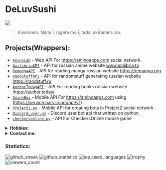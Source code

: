# DeLuvSushi
![](https://ecdn.game4v.com/g4v-content/uploads/2022/03/16114901/game4v-One-Piece-1647406140-78-1024x556.jpeg)
> Kiwamero. Naite ī, nigete mo ī, tada, akirameru na.

## Projects(Wrappers):

- [`AminoLab`](https://github.com/deluvsushi/AminoLab) - Web API For https://aminoapps.com social network
- [`AnilibriaAPI`](https://github.com/deluvsushi/AnilibriaAPI) - API for russian anime website www.anilibria.tv
- [`RemangaAPI`](https://github.com/deluvsushi/RemangaAPI) - API for reading manga russian website https://remanga.org
- [`RandStuffAPI`](https://github.com/deluvsushi/RandStuffAPI) - API for randomstuff generating russian website https://randstuff.ru
- [`AuthorTodayAPI`](https://github.com/deluvsushi/AuthorTodayAPI) - API For reading books russian website https://author.today/
- [`AminoBoi`](https://github.com/deluvsushi/AminoBoi) - Mobile API For https://aminoapps.com using (https://service.narvii.com/api/v1)
- [`ProjectZ.py`](https://github.com/deluvsushi/ProjectZ.py) - Mobile API for creating bots in ProjectZ social network				     
- [`Discord_user.py`](https://github.com/deluvsushi/Discord_user.py) - Discord user bot api that written on python
- [`checkersonline.py`](https://github.com/deluvsushi/checkersonline.py) - API For CheckersOnline mobile game


<details>
  <summary><b>Hobbies: </b></summary>
<p align="center">
</p>

- ![watching_anime](https://img.shields.io/badge/-1.Watching%20Anime-black?style=for-the-badge&logo=null&logoColor=white&labelColor=000000)
- ![gaming](https://img.shields.io/badge/-2.Gaming-black?style=for-the-badge&logo=null&logoColor=white&labelColor=000000)
- ![making_beats](https://img.shields.io/badge/-3.Making%20Beats-black?style=for-the-badge&logo=null&logoColor=white&labelColor=000000)
- ![coding_programming](https://img.shields.io/badge/-4.Coding/Programming-black?style=for-the-badge&logo=null&logoColor=white&labelColor=000000)
- ![reading_manga](https://img.shields.io/badge/-5.Reading%20Manga-black?style=for-the-badge&logo=null&logoColor=white&labelColor=000000)

</details>

<details>
  <summary><b>Contact me: </b></summary>
<p align="center">
</p>

- [`@FFuckEmWeBall`](t.me/FFuckEmWeBaLL) In Telegram
- [`deluvsushi`](youtube.com/channel/UCfr0xeEmrOs1j9y5TvNyMgg) In YouTube
- [`@skeletonic`](vk.com/skeletonic) In VK

</details>

### Statistics:

![github_streak](https://github-readme-streak-stats.herokuapp.com/?user=deluvsushi&theme=dark&hide_border=true)
![github_statistics](https://github-readme-stats.vercel.app/api?username=deluvsushi&show_icons=true&theme=dark&hide_border=true)
![top_used_languages](https://github-readme-stats.vercel.app/api/top-langs/?username=deluvsushi&theme=dark&hide_border=true)
![trophy](https://github-profile-trophy.vercel.app/?username=deluvsushi&no-frame=true&no-bg=true&theme=juicyfresh)
![viewers_count](https://komarev.com/ghpvc/?username=deluvsushi&color=000000&style=plastic&label=viewers)



